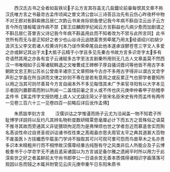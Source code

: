 <!-- { "loadSidebar": true } -->
　　西汉氏古书之全者如盐铁论子云方言其存盖无几盐鐡论前軰每恨其文章不称汉氏唯方言之书最竒古孟传顷闻之曽文清公尝以三诗荅吕治先有云伤心昨夜杯中物不对王郎对影斟紫微吕居仁次韵云书来肯际铜鱼使记我今年病不斟自注云出子云方言今所在镂板辄误作病不禁【案王应麟困学纪闻云方言斟益也凡病少愈而加剧谓之不斟吕居仁荅曽吉父诗记我今年病不斟盖用此而不知者改为不禁与此所言同】此书世所有而无与是正知好之者少也山谷诗云追随富贵劳牵尾乃用太经语绍兴初胡少汲洪玉父李文若诸人校黄诗刋本乃误作荣牵尾自此他本遂承误鬰苍苍三字文人多爱之亦或鲜记其出于太大抵子云精于小学且多见先秦古书故方言多识竒字太多有竒语然其用之亦各有宜子云诸赋多古字至法言剧秦所用则无几古人文章盖莫不然西汉一书唯相如子云等诸赋韩退之文唯曹成王碑栁子厚自骚词晋问等他皆不用古字本朝欧文忠王荆公苏长公曾南丰诸宗工文章照映今古亦不多用古字得非以谓古文竒字声形之学虽在所当讲而文律之妙则不専在是若有意用之或反累正气也邪学者要知所以用之当其可则尽善耳今方言自闽本外不多见每惜其未广予来官寻阳有以大字本见示者因刋置郡斋而附以所闻一二盖惜前軰之言乆或不传也庆元庚申仲春甲子防稽李孟传书【案孟传字文授防稽上虞人父尤諡庄简父子皆宋名臣宋史有传而孟传有两传一见卷三百六十三一见卷四百一前略后详后讹作孟傅】

　　朱质跋李刻方言
　　汉儒训诂之学惟谨而扬子云尤为洽闻盖一物不知君子所耻博学详説将以反约凡其辨名物析度数研精覃思毫厘必计下而五方之音殊俗之语莫不推寻其故而旁通其义非徒猥琐拘泥而为是弗惮烦也世之学者忽近而慕逺舍实而狥名髙谈性命过自贤圣视训诂诸书徃徃束之髙阁盍亦思夫周官太平之典其道甚大百物不废虽医卜方技纎悉毕载圣门学诗不独取其可兴可观可羣可怨而鸟兽草木之名亦贵多识本末精粗并行而不相悖故汉儒尊经重古纯慤有守之风类非后人所能企及子云博极羣书于小学竒字无不通且逺采诸国以为方言诚足备尔雅之遗阙平时所以用力于此深矣世之好之者盖鲜前太守尚书郎李公一日语余苦无善本质偶得诸相识字画落落可观因以告而锓之木辄并附管见云庆元庚申重午日东阳朱质书
